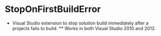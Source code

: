 StopOnFirstBuildError
====

* Visual Studio extension to stop solution build immediately after a projects fails to build.
** Works in both Visual Studio 2010 and 2012.